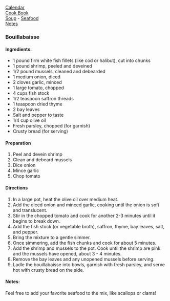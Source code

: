 [Calendar](https://github.com/vmsmith/EDT/blob/master/calendar.md)   
[Cook Book](https://github.com/vmsmith/CookBook/blob/master/README.md)   
[Soup](https://github.com/vmsmith/CookBook/blob/master/soups.md) - [Seafood](https://github.com/vmsmith/CookBook/blob/master/fish_shellfish.md)   
[Notes](https://github.com/vmsmith/CookBook/blob/master/notes.md)   

### Bouillabaisse   

#### Ingredients:
- 1 pound firm white fish fillets (like cod or halibut), cut into chunks     
- 1 pound shrimp, peeled and deveined     
- 1/2 pound mussels, cleaned and debearded     
- 1 medium onion, diced     
- 2 cloves garlic, minced     
- 1 large tomato, chopped     
- 4 cups fish stock     
- 1/2 teaspoon saffron threads     
- 1 teaspoon dried thyme     
- 2 bay leaves     
- Salt and pepper to taste     
- 1/4 cup olive oil    
- Fresh parsley, chopped (for garnish)    
- Crusty bread (for serving)     

#### Preparation    
1. Peel and devein shrimp
2. Clean and debeard mussels
3. Dice onion
4. Mince garlic
5. Chop tomato   


#### Directions  
1. In a large pot, heat the olive oil over medium heat.
2. Add the diced onion and minced garlic, cooking until the onion is soft and translucent.
3. Stir in the chopped tomato and cook for another 2-3 minutes until it begins to break down.
4. Add the fish stock (or vegetable broth), saffron, thyme, bay leaves, salt, and pepper.
5. Bring the mixture to a gentle simmer.
6. Once simmering, add the fish chunks and cook for about 5 minutes.
7. Add the shrimp and mussels to the pot. Cook until the shrimp are pink and the mussels have opened, about 3 - 4 minutes.    
8. Remove the bay leaves and any unopened mussels before serving.
9. Ladle the bouillabaisse into bowls, garnish with fresh parsley, and serve hot with crusty bread on the side.

#### Notes:    
Feel free to add your favorite seafood to the mix, like scallops or clams!    
